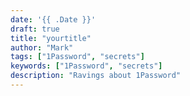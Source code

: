 ```yaml
---
date: '{{ .Date }}'
draft: true
title: "yourtitle"
author: "Mark"
tags: ["1Password", "secrets"]
keywords: ["1Password", "secrets"]
description: "Ravings about 1Password"
---
```

